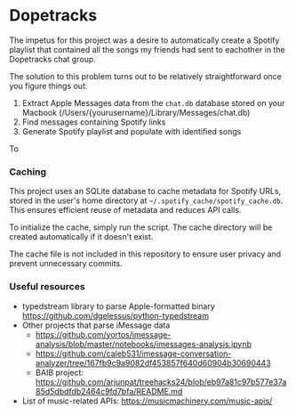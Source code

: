 # Dopetracks

The impetus for this project was a desire to automatically create a Spotify playlist that contained all the songs my friends had sent to eachother in the Dopetracks chat group. 

The solution to this problem turns out to be relatively straightforward once you figure things out: 
1. Extract Apple Messages data from the `chat.db` database stored on your Macbook (/Users/{yourusername}/Library/Messages/chat.db)
2. Find messages containing Spotify links
2. Generate Spotify playlist and populate with identified songs


To 

### Caching

This project uses an SQLite database to cache metadata for Spotify URLs, stored in the user's home directory at `~/.spotify_cache/spotify_cache.db`. This ensures efficient reuse of metadata and reduces API calls.

To initialize the cache, simply run the script. The cache directory will be created automatically if it doesn't exist.

The cache file is not included in this repository to ensure user privacy and prevent unnecessary commits.


### Useful resources
- typedstream library to parse Apple-formatted binary https://github.com/dgelessus/python-typedstream
- Other projects that parse iMessage data
    - https://github.com/yortos/imessage-analysis/blob/master/notebooks/imessages-analysis.ipynb
    - https://github.com/caleb531/imessage-conversation-analyzer/tree/167fb9c9a9082df453857f640d60904b30690443
    - BAIB project: https://github.com/arjunpat/treehacks24/blob/eb97a81c97b577e37a85d5dbdfdb2464c9fd7bfa/README.md
- List of music-related APIs: https://musicmachinery.com/music-apis/
